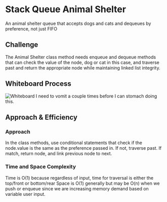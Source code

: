 # Stack Queue Animal Shelter
An animal shelter queue that accepts dogs and cats and dequeues by preference, not just FIFO

## Challenge
The Animal Shelter class method needs enqueue and dequeue methods that can check the value of the
node, dog or cat in this case, and traverse past and return the appropriate node while maintaining
linked list integrity.

## Whiteboard Process
![Whiteboard](something.jpg)
I need to vomit a couple times before I can stomach doing this.

## Approach & Efficiency

### Approach
In the class methods, use conditional statements that check if the node.value is the same as the
preference passed in. If not, traverse past. If match, return node, and link previous node to next.

### Time and Space Complexity
Time is O(1) because regardless of input, time for traversal is either the top/front or bottom/rear
Space is O(1) generally but may be O(n) when we push or enqueue since we are increasing memory demand
based on variable user input.
